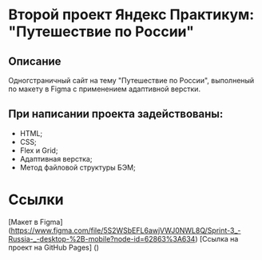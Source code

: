# Второй проект Яндекс Практикум: "Путешествие по России"

## Описание
Одногстраничный сайт на тему "Путешествие по России", выполненый по макету в Figma с применением адаптивной верстки.

## При написании проекта задействованы:
* HTML;
* CSS;
* Flex и Grid;
* Адаптивная верстка;
* Метод файловой структуры БЭМ;

# Ссылки
[Макет в Figma] (https://www.figma.com/file/5S2WSbEFL6awjVWJ0NWL8Q/Sprint-3_-Russia-_-desktop-%2B-mobile?node-id=62863%3A634)
[Ссылка на проект на GitHub Pages] ()